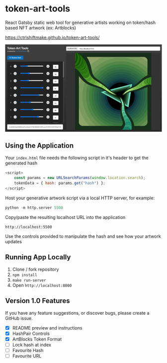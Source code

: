 # token-art-tools
React Gatsby static web tool for generative artists working on token/hash based NFT artwork (ex: Artblocks)

https://ctrlshiftmake.github.io/token-art-tools/

![screenshot](docs/preview.jpg)

## Using the Application

Your `index.html` file needs the following script in it's header to get the generated hash

```javascript
<script>
    const params = new URLSearchParams(window.location.search);
    tokenData = { hash: params.get("hash") };
</script>
```

Host your generative artwork script via a local HTTP server, for example:

```python
python -m http.server 5500
```

Copy/paste the resulting localhost URL into the application

```
http://localhost:5500
```
Use the controls provided to manipulate the hash and see how your artwork updates

## Running App Locally

1) Clone / fork repository
2) `npm install`
3) `make run-server`
4) Open `http://localhost:8000`

## Version 1.0 Features

If you have any feature suggestions, or discover bugs, please create a GitHub issue.

- [x] README preview and instructions
- [x] HashPair Controls
- [x] ArtBlocks Token Format
- [ ] Lock hash at index
- [ ] Favourite Hash
- [ ] Favourite URL